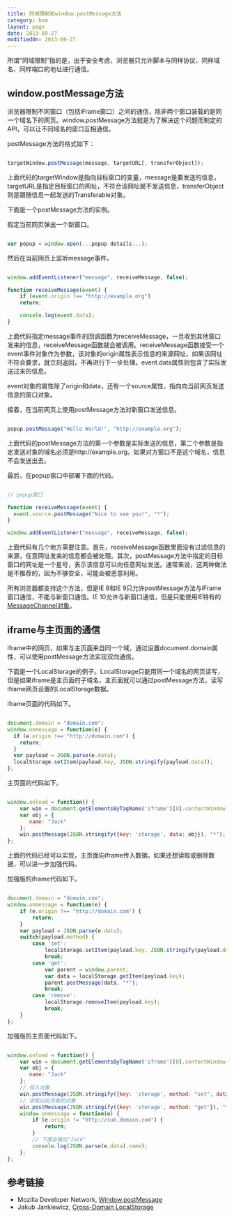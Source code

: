 ```yaml
---
title: 同域限制和window.postMessage方法
category: bom
layout: page
date: 2013-09-27
modifiedOn: 2013-09-27
---
```


所谓“同域限制”指的是，出于安全考虑，浏览器只允许脚本与同样协议、同样域名、同样端口的地址进行通信。

## window.postMessage方法

浏览器限制不同窗口（包括iFrame窗口）之间的通信，除非两个窗口装载的是同一个域名下的网页。window.postMessage方法就是为了解决这个问题而制定的API，可以让不同域名的窗口互相通信。

postMessage方法的格式如下：

```javascript

targetWindow.postMessage(message, targetURL[, transferObject]);

```

上面代码的targetWindow是指向目标窗口的变量，message是要发送的信息，targetURL是指定目标窗口的网址，不符合该网址就不发送信息，transferObject则是跟随信息一起发送的Transferable对象。

下面是一个postMessage方法的实例。

假定当前网页弹出一个新窗口。

```javascript

var popup = window.open(...popup details...);

```

然后在当前网页上监听message事件。

```javascript

window.addEventListener("message", receiveMessage, false);

function receiveMessage(event) {
	if (event.origin !== "http://example.org")
    return;

	console.log(event.data);
}

```

上面代码指定message事件的回调函数为receiveMessage，一旦收到其他窗口发来的信息，receiveMessage函数就会被调用。receiveMessage函数接受一个event事件对象作为参数，该对象的origin属性表示信息的来源网址，如果该网址不符合要求，就立刻返回，不再进行下一步处理。event.data属性则包含了实际发送过来的信息。

event对象的属性除了origin和data，还有一个source属性，指向向当前网页发送信息的窗口对象。

接着，在当前网页上使用postMessage方法对新窗口发送信息。

```javascript

popup.postMessage("Hello World!", "http://example.org");

```

上面代码的postMessage方法的第一个参数是实际发送的信息，第二个参数是指定发送对象的域名必须是http://example.org。如果对方窗口不是这个域名，信息不会发送出去。

最后，在popup窗口中部署下面的代码。

```javascript

// popup窗口

function receiveMessage(event) {
  event.source.postMessage("Nice to see you!", "*");
}

window.addEventListener("message", receiveMessage, false);

```

上面代码有几个地方需要注意。首先，receiveMessage函数里面没有过滤信息的来源，任意网址发来的信息都会被处理。其次，postMessage方法中指定的目标窗口的网址是一个星号，表示该信息可以向任意网址发送。通常来说，这两种做法是不推荐的，因为不够安全，可能会被恶意利用。

所有浏览器都支持这个方法，但是IE 8和IE 9只允许postMessage方法与iFrame窗口通信，不能与新窗口通信。IE 10允许与新窗口通信，但是只能使用IE特有的[MessageChannel对象](http://msdn.microsoft.com/en-us/library/windows/apps/hh441303.aspx)。

## iframe与主页面的通信

iframe中的网页，如果与主页面来自同一个域，通过设置document.domain属性，可以使用postMessage方法实现双向通信。

下面是一个LocalStorage的例子。LocalStorage只能用同一个域名的网页读写，但是如果iframe是主页面的子域名，主页面就可以通过postMessage方法，读写iframe网页设置的LocalStorage数据。

iframe页面的代码如下。

```javascript

document.domain = "domain.com";
window.onmessage = function(e) {
  if (e.origin !== "http://domain.com") {
    return;
  }
  var payload = JSON.parse(e.data);
  localStorage.setItem(payload.key, JSON.stringify(payload.data));
};

```

主页面的代码如下。

```javascript

window.onload = function() {
    var win = document.getElementsByTagName('iframe')[0].contentWindow;
    var obj = {
       name: "Jack"
    };
    win.postMessage(JSON.stringify({key: 'storage', data: obj}), "*");
};

```

上面的代码已经可以实现，主页面向iframe传入数据。如果还想读取或删除数据，可以进一步加强代码。

加强版的iframe代码如下。

```javascript

document.domain = "domain.com";
window.onmessage = function(e) {
    if (e.origin !== "http://domain.com") {
        return;
    }
    var payload = JSON.parse(e.data);
    switch(payload.method) {
        case 'set':
            localStorage.setItem(payload.key, JSON.stringify(payload.data));
            break;
        case 'get':
            var parent = window.parent;
            var data = localStorage.getItem(payload.key);
            parent.postMessage(data, "*");
            break;
        case 'remove':
            localStorage.removeItem(payload.key);
            break;
    }
};

```

加强版的主页面代码如下。

```javascript

window.onload = function() {
    var win = document.getElementsByTagName('iframe')[0].contentWindow;
    var obj = {
       name: "Jack"
    };
    // 存入对象
    win.postMessage(JSON.stringify({key: 'storage', method: "set", data: obj}), "*");
    // 读取以前存取的对象
    win.postMessage(JSON.stringify({key: 'storage', method: "get"}), "*");
    window.onmessage = function(e) {
        if (e.origin != "http://sub.domain.com") {
            return;
        }
        // 下面会输出"Jack"
        console.log(JSON.parse(e.data).name);
    };
};

```

## 参考链接

- Mozilla Developer Network, [Window.postMessage](https://developer.mozilla.org/en-US/docs/Web/API/window.postMessage)
- Jakub Jankiewicz, [Cross-Domain LocalStorage](http://jcubic.wordpress.com/2014/06/20/cross-domain-localstorage/)
